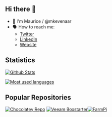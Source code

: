 ## Hi there :wave:

- :running: I'm Maurice / @mkevenaar
- :speaking_head: How to reach me: 
  - [Twitter](https://twitter.com/mkevenaar)
  - [LinkedIn](https://www.linkedin.com/in/mauricekevenaar/)
  - [Website](https://kevenaar.name)

## Statistics
<!-- Thanks to https://github.com/anuraghazra/github-readme-stats -->
[![Github Stats](https://github-readme-stats.vercel.app/api?username=mkevenaar&show_icons=true&theme=nightowl)](https://github.com/mkevenaar)

[![Most used languages](https://github-readme-stats.vercel.app/api/top-langs/?username=mkevenaar&theme=nightowl)](https://github.com/mkevenaar)

## Popular Repositories
<!-- Thanks to https://github.com/anuraghazra/github-readme-stats -->

[![Chocolatey Repo](https://github-readme-stats.vercel.app/api/pin/?username=mkevenaar&repo=chocolatey-packages&theme=nightowl)](https://github.com/mkevenaar/chocolatey-packages) [![Veeam Boxstarter](https://github-readme-stats.vercel.app/api/pin/?username=mkevenaar&repo=veeam-boxstarter&theme=nightowl)](https://github.com/mkevenaar/veeam-boxstarter)[![FarmPi](https://github-readme-stats.vercel.app/api/pin/?username=mkevenaar&repo=FarmPi&theme=nightowl)](https://github.com/mkevenaar/FarmPi)
